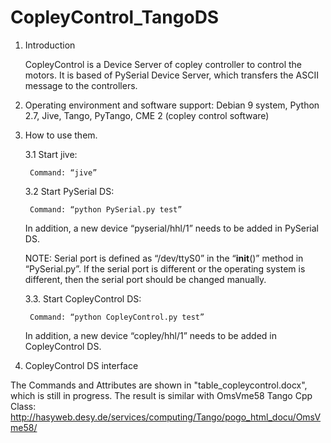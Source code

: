 # CopleyControl_TangoDS

1. Introduction

	CopleyControl is a Device Server of copley controller to control the motors. It is based of PySerial Device Server, which transfers the ASCII message to the controllers. 

2. Operating environment and software support: 
	Debian 9 system,
	Python 2.7,
	Jive, 
	Tango, PyTango,
	CME 2 (copley control software)

3. How to use them. 

	3.1 Start jive:

 		Command: “jive”

	3.2 Start PySerial DS:

 		Command: “python PySerial.py test”

	In addition, a new device “pyserial/hhl/1” needs to be added in PySerial DS. 


	NOTE: Serial port is defined as “/dev/ttyS0” in the “__init__()” method in “PySerial.py”. If the serial port is different or the operating system is different, then the serial port should be changed manually. 

	3.3. Start CopleyControl DS:

 		Command: “python CopleyControl.py test”

	In addition, a new device “copley/hhl/1” needs to be added in CopleyControl DS. 



4. CopleyControl DS interface 

The Commands and Attributes are shown in "table_copleycontrol.docx", which is still in progress. The result is similar with OmsVme58 Tango Cpp Class: http://hasyweb.desy.de/services/computing/Tango/pogo_html_docu/OmsVme58/


	
